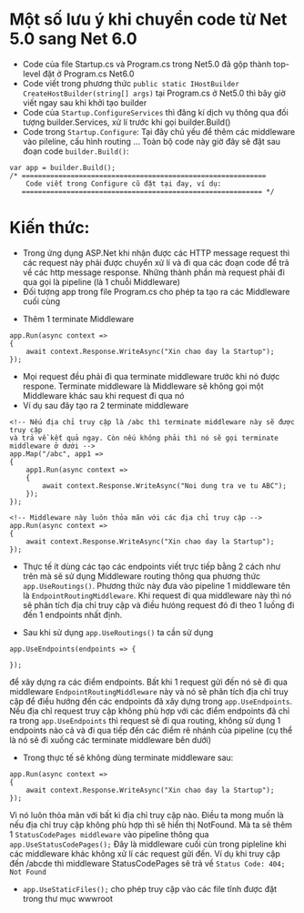 # Một số lưu ý khi chuyển code từ Net 5.0 sang Net 6.0
- Code của file Startup.cs và Program.cs trong Net5.0 đã gộp thành top-level đặt ở Program.cs Net6.0
- Code viết trong phương thức ```public static IHostBuilder CreateHostBuilder(string[] args)``` tại Program.cs ở Net5.0 thì bây giờ viết ngay sau khi khởi tạo builder
- Code của ```Startup.ConfigureServices``` thì đăng kí dịch vụ thông qua đối tượng builder.Services, xử lí trước khi gọi builder.Build()
- Code trong ```Startup.Configure```: Tại đây chủ yếu để thêm các middleware vào pileline, cấu hình routing ... Toàn bộ code này giờ đây sẽ đặt sau đoạn code ```builder.Build()```:

``` 
var app = builder.Build();
/* ============================================================
    Code viết trong Configure cũ đặt tại đay, ví dụ:
   =========================================================== */
```
# Kiến thức:
- Trong ứng dụng ASP.Net khi nhận được các HTTP message request thì các request này phải được chuyển xử lí và đi qua các đoạn code để trả về các http message response. Những thành phần mà request phải đi qua gọi là pipeline (là 1 chuỗi Middleware)
- Đối tượng app trong file Program.cs cho phép ta tạo ra các Middleware cuối cùng
+ Thêm 1 terminate Middleware
```
app.Run(async context =>
{
    await context.Response.WriteAsync("Xin chao day la Startup");
});
```
+ Mọi request đều phải đi qua terminate middleware trước khi nó được respone. Terminate middleware là Middleware sẽ không gọi một Middleware khác sau khi request đi qua nó
+ Ví dụ sau đây tạo ra 2 terminate middleware
```
<!-- Nếu địa chỉ truy cập là /abc thì terminate middleware này sẽ được truy cập
và trả về kết quả ngay. Còn nếu không phải thì nó sẽ gọi terminate middleware ở dưới -->
app.Map("/abc", app1 =>
{
    app1.Run(async context =>
    {
        await context.Response.WriteAsync("Noi dung tra ve tu ABC");
    });
});

<!-- Middleware này luôn thỏa mãn với các địa chỉ truy cập -->
app.Run(async context =>
{
    await context.Response.WriteAsync("Xin chao day la Startup");
});
```

- Thực tế ít dùng các tạo các endpoints viết trực tiếp bằng 2 cách như trên mà sẽ sử dụng Middleware routing thông qua phương thức ```app.UseRoutings()```. Phương thức này đưa vào pipeline 1 middleware tên là ```EndpointRoutingMiddleware```. Khi request đi qua middleware này thì nó sẽ phân tích địa chỉ truy cập và điều hưóng request đó đi theo 1 luồng đi đến 1 endpoints nhất định. 
+ Sau khi sử dụng ```app.UseRoutings()``` ta cần sử dụng 
```
app.UseEndpoints(endpoints => {

});
``` 
để xây dựng ra các điểm endpoints. Bất khi 1 request gửi đến nó sẽ đi qua middleware ```EndpointRoutingMiddleware``` này và nó sẽ phân tích địa chỉ truy cập để điều hướng đến các endpoints đã xây dựng trong ```app.UseEndpoints```. Nếu địa chỉ request truy cập không phù hợp với các điểm endpoints đã chỉ ra trong ```app.UseEndpoints``` thì request sẽ đi qua routing, không sử dụng 1 endpoints nào cả và đi qua tiếp đến các điểm rẽ nhánh của pipeline (cụ thể là nó sẽ đi xuống các terminate middleware bên dưới)
+ Trong thực tế sẽ không dùng terminate middleware sau:
```
app.Run(async context =>
{
    await context.Response.WriteAsync("Xin chao day la Startup");
});
```
Vì nó luôn thỏa mãn với bất kì địa chỉ truy cập nào. Điều ta mong muốn là nếu địa chỉ truy cập không phù hợp thì sẽ hiển thị NotFound. Mà ta sẽ thêm 1 ```StatusCodePages middleware``` vào pipeline thông qua ```app.UseStatusCodePages();``` Đây là middleware cuối cùn trong pipleline khi các middleware khác không xử lí các request gửi đến. Ví dụ khi truy cập đến /abcde thì middleware StatusCodePages sẽ trả về ```Status Code: 404; Not Found```

- ```app.UseStaticFiles();``` cho phép truy cập vào các file tĩnh được đặt trong thư mục wwwroot